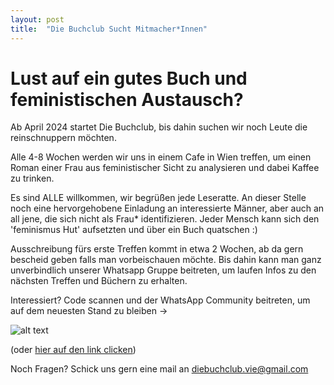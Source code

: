 ```yaml
---
layout: post
title:  "Die Buchclub Sucht Mitmacher*Innen"
---
```


# Lust auf ein gutes Buch und feministischen Austausch?

Ab April 2024 startet Die Buchclub, bis dahin suchen wir noch Leute die reinschnuppern möchten.

Alle 4-8 Wochen werden wir uns in einem Cafe in Wien treffen, um einen Roman einer Frau aus feministischer Sicht zu analysieren
und dabei Kaffee zu trinken. 

Es sind ALLE willkommen, wir begrüßen jede Leseratte. An dieser Stelle noch eine hervorgehobene Einladung an interessierte Männer, aber auch an all jene, die sich nicht als Frau* identifizieren. Jeder Mensch kann sich den 'feminismus Hut' aufsetzten und über ein Buch quatschen :)

Ausschreibung fürs erste Treffen kommt in etwa 2 Wochen, ab da gern bescheid geben falls man vorbeischauen möchte. 
Bis dahin kann man ganz unverbindlich unserer Whatsapp Gruppe beitreten, um laufen Infos zu den nächsten Treffen und Büchern zu erhalten. 

Interessiert? Code scannen und der WhatsApp Community beitreten, um auf dem neuesten Stand zu bleiben ->

![alt text](/assets/joinwhatsapp.png)

(oder [hier auf den link clicken](https://chat.whatsapp.com/GpDiea8Qhq4HlbLNVWah69))

Noch Fragen? Schick uns gern eine mail an diebuchclub.vie@gmail.com